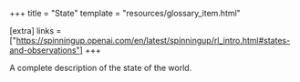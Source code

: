 +++
title = "State"
template = "resources/glossary_item.html"

[extra]
links = ["https://spinningup.openai.com/en/latest/spinningup/rl_intro.html#states-and-observations"]
+++

A complete description of the state of the world. 